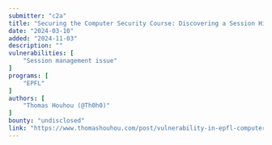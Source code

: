 ```yaml
---
submitter: "c2a"
title: "Securing the Computer Security Course: Discovering a Session Hijacking Vulnerability in EPFL's COM-301 Website"
date: "2024-03-10"
added: "2024-11-03"
description: ""
vulnerabilities: [
    "Session management issue"
]
programs: [
    "EPFL"
]
authors: [
    "Thomas Houhou (@Th0h0)"
]
bounty: "undisclosed"
link: "https://www.thomashouhou.com/post/vulnerability-in-epfl-computer-security-course"
---
```




